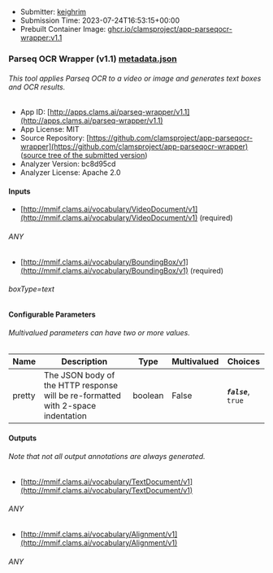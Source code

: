 
* Submitter: [keighrim](https://github.com/keighrim)
* Submission Time: 2023-07-24T16:53:15+00:00
* Prebuilt Container Image: [ghcr.io/clamsproject/app-parseqocr-wrapper:v1.1](https://github.com/clamsproject/app-parseqocr-wrapper/pkgs/container/app-parseqocr-wrapper/v1.1)


### Parseq OCR Wrapper (v1.1) [metadata.json](metadata.json)
###### This tool applies Parseq OCR to a video or image and generates text boxes and OCR results.

* App ID: [http://apps.clams.ai/parseq-wrapper/v1.1](http://apps.clams.ai/parseq-wrapper/v1.1)
* App License: MIT
* Source Repository: [https://github.com/clamsproject/app-parseqocr-wrapper](https://github.com/clamsproject/app-parseqocr-wrapper) ([source tree of the submitted version](https://github.com/clamsproject/app-parseqocr-wrapper/tree/v1.1))
* Analyzer Version: bc8d95cd
* Analyzer License: Apache 2.0


#### Inputs
* [http://mmif.clams.ai/vocabulary/VideoDocument/v1](http://mmif.clams.ai/vocabulary/VideoDocument/v1) (required)
###### ANY
* [http://mmif.clams.ai/vocabulary/BoundingBox/v1](http://mmif.clams.ai/vocabulary/BoundingBox/v1) (required)
###### boxType=text


#### Configurable Parameters
###### Multivalued parameters can have two or more values.

|Name|Description|Type|Multivalued|Choices|
|----|-----------|----|-----------|-------|
|pretty|The JSON body of the HTTP response will be re-formatted with 2-space indentation|boolean|False|**_`false`_**, `true`|


#### Outputs
###### Note that not all output annotations are always generated.
* [http://mmif.clams.ai/vocabulary/TextDocument/v1](http://mmif.clams.ai/vocabulary/TextDocument/v1) 
###### ANY
* [http://mmif.clams.ai/vocabulary/Alignment/v1](http://mmif.clams.ai/vocabulary/Alignment/v1) 
###### ANY
